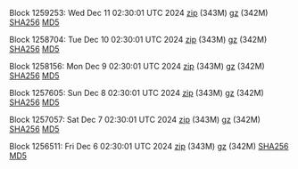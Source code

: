 Block 1259253: Wed Dec 11 02:30:01 UTC 2024 [zip](https://files.01coin.io/mainnet/2024-12-11/bootstrap.dat.zip) (343M) [gz](https://files.01coin.io/mainnet/2024-12-11/bootstrap.dat.tar.gz) (342M) [SHA256](https://files.01coin.io/mainnet/2024-12-11/sha256.txt) [MD5](https://files.01coin.io/mainnet/2024-12-11/md5.txt)

Block 1258704: Tue Dec 10 02:30:01 UTC 2024 [zip](https://files.01coin.io/mainnet/2024-12-10/bootstrap.dat.zip) (343M) [gz](https://files.01coin.io/mainnet/2024-12-10/bootstrap.dat.tar.gz) (342M) [SHA256](https://files.01coin.io/mainnet/2024-12-10/sha256.txt) [MD5](https://files.01coin.io/mainnet/2024-12-10/md5.txt)

Block 1258156: Mon Dec  9 02:30:01 UTC 2024 [zip](https://files.01coin.io/mainnet/2024-12-09/bootstrap.dat.zip) (343M) [gz](https://files.01coin.io/mainnet/2024-12-09/bootstrap.dat.tar.gz) (342M) [SHA256](https://files.01coin.io/mainnet/2024-12-09/sha256.txt) [MD5](https://files.01coin.io/mainnet/2024-12-09/md5.txt)

Block 1257605: Sun Dec  8 02:30:01 UTC 2024 [zip](https://files.01coin.io/mainnet/2024-12-08/bootstrap.dat.zip) (343M) [gz](https://files.01coin.io/mainnet/2024-12-08/bootstrap.dat.tar.gz) (342M) [SHA256](https://files.01coin.io/mainnet/2024-12-08/sha256.txt) [MD5](https://files.01coin.io/mainnet/2024-12-08/md5.txt)

Block 1257057: Sat Dec  7 02:30:01 UTC 2024 [zip](https://files.01coin.io/mainnet/2024-12-07/bootstrap.dat.zip) (343M) [gz](https://files.01coin.io/mainnet/2024-12-07/bootstrap.dat.tar.gz) (342M) [SHA256](https://files.01coin.io/mainnet/2024-12-07/sha256.txt) [MD5](https://files.01coin.io/mainnet/2024-12-07/md5.txt)

Block 1256511: Fri Dec  6 02:30:01 UTC 2024 [zip](https://files.01coin.io/mainnet/2024-12-06/bootstrap.dat.zip) (343M) [gz](https://files.01coin.io/mainnet/2024-12-06/bootstrap.dat.tar.gz) (342M) [SHA256](https://files.01coin.io/mainnet/2024-12-06/sha256.txt) [MD5](https://files.01coin.io/mainnet/2024-12-06/md5.txt)
